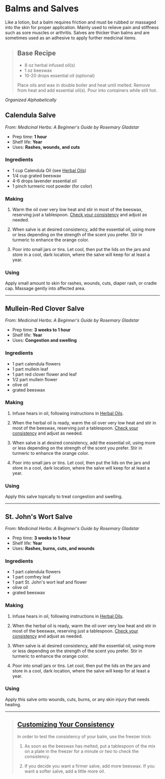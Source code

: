 # Balms and Salves
Like a lotion, but a balm requires friction and must be rubbed or massaged into the skin for proper application. Mainly used to relieve pain and stiffness such as sore muscles or arthritis. Salves are thicker than balms and are sometimes used as an adhesive to apply further medicinal items.

> ## Base Recipe
> - 8 oz herbal infused oil(s)
> - 1 oz beeswax
> - 10-20 drops essential oil (optional)
>
> Place oils and wax in double boiler and heat until melted. Remove from heat and add essential oil(s). Pour into containers while still hot.
>

_Organized Alphabetically_

## Calendula Salve
_From: Medicinal Herbs: A Beginner's Guide by Rosemary Gladstar_
- Prep time: **1 hour**
- Shelf life: **Year**
- Uses: **Rashes, wounds, and cuts**

### Ingredients
- 1 cup Calendula Oil (see [Herbal Oils](Herbal-oils.md))
- 1/4 cup grated beeswax
- 4-6 drops lavender essential oil
- 1 pinch turmeric root powder (for color)

### Making
1. Warm the oil over very low heat and stir in most of the beeswax, reserving just a tablespoon. [Check your consistency](#freezer-trick) and adjust as needed.

2. When salve is at desired consistency, add the essential oil, using more or less depending on the strength of the scent you prefer. Stir in turmeric to enhance the orange color.

3. Poor into small jars or tins. Let cool, then put the lids on the jars and store in a cool, dark location, where the salve will keep for at least a year.


### Using
Apply small amount to skin for rashes, wounds, cuts, diaper rash, or cradle cap. Massage gently into affected area.

___

## Mullein-Red Clover Salve
_From: Medicinal Herbs: A Beginner's Guide by Rosemary Gladstar_
- Prep time: **3 weeks to 1 hour**
- Shelf life: **Year**
- Uses: **Congestion and swelling**

### Ingredients
- 1 part calendula flowers
- 1 part mullein leaf
- 1 part red clover flower and leaf
- 1/2 part mullein flower
- olive oil
- grated beeswax

### Making
1. Infuse hears in oil, following instructions in [Herbal Oils](Herbal-oils.md).

2. When the herbal oil is ready, warm the oil over very low heat and stir in most of the beeswax, reserving just a tablespoon. [Check your consistency](#freezer-trick) and adjust as needed.

2. When salve is at desired consistency, add the essential oil, using more or less depending on the strength of the scent you prefer. Stir in turmeric to enhance the orange color.

3. Poor into small jars or tins. Let cool, then put the lids on the jars and store in a cool, dark location, where the salve will keep for at least a year.


### Using
Apply this salve topically to treat congestion and swelling.

___

## St. John's Wort Salve
_From: Medicinal Herbs: A Beginner's Guide by Rosemary Gladstar_
- Prep time: **3 weeks to 1 hour**
- Shelf life: **Year**
- Uses: **Rashes, burns, cuts, and wounds**

### Ingredients
- 1 part calendula flowers
- 1 part comfrey leaf
- 1 part St. John's wort leaf and flower
- olive oil
- grated beeswax

### Making
1. Infuse hears in oil, following instructions in [Herbal Oils](Herbal-oils.md).

2. When the herbal oil is ready, warm the oil over very low heat and stir in most of the beeswax, reserving just a tablespoon. [Check your consistency](#freezer-trick) and adjust as needed.

2. When salve is at desired consistency, add the essential oil, using more or less depending on the strength of the scent you prefer. Stir in turmeric to enhance the orange color.

3. Poor into small jars or tins. Let cool, then put the lids on the jars and store in a cool, dark location, where the salve will keep for at least a year.


### Using
Apply this salve onto wounds, cuts, burns, or any skin injury that needs healing.

___

> ## [Customizing Your Consistency](#freezer-trick)
>In order to test the consistency of your balm, use the freezer trick:
>1. As soon as the beeswax has melted, put a tablespoon of the mix on a plate in the freezer for a minute or two to check the consistency.
>
>2. If you decide you want a firmer salve, add more beeswax. If you want a softer salve, add a little more oil.
>
